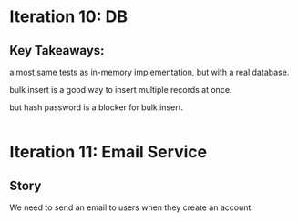 # Iteration 10: DB

## Key Takeaways:

almost same tests as in-memory implementation, but with a real database.

bulk insert is a good way to insert multiple records at once.

but hash password is a blocker for bulk insert.

```typescript
```

# Iteration 11: Email Service

## Story

We need to send an email to users when they create an account.